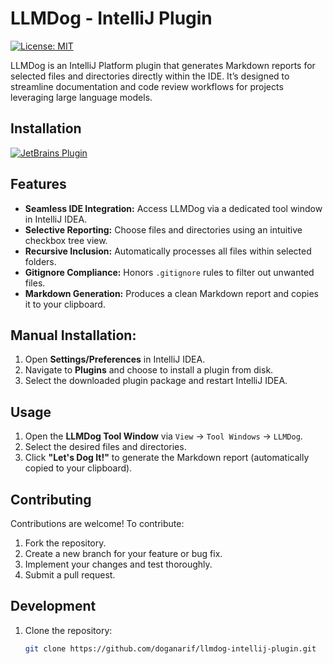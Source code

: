 # LLMDog - IntelliJ Plugin

[![License: MIT](https://img.shields.io/badge/License-MIT-yellow.svg)](https://opensource.org/licenses/MIT)

LLMDog is an IntelliJ Platform plugin that generates Markdown reports for selected files and directories directly within the IDE. It’s designed to streamline documentation and code review workflows for projects leveraging large language models.

## Installation

[![JetBrains Plugin](https://img.shields.io/badge/JetBrains-Install%20Now-000000?style=for-the-badge&logo=jetbrains&logoColor=white)](https://plugins.jetbrains.com/plugin/26464)

## Features

- **Seamless IDE Integration:** Access LLMDog via a dedicated tool window in IntelliJ IDEA.
- **Selective Reporting:** Choose files and directories using an intuitive checkbox tree view.
- **Recursive Inclusion:** Automatically processes all files within selected folders.
- **Gitignore Compliance:** Honors `.gitignore` rules to filter out unwanted files.
- **Markdown Generation:** Produces a clean Markdown report and copies it to your clipboard.



## Manual Installation:

1. Open **Settings/Preferences** in IntelliJ IDEA.
2. Navigate to **Plugins** and choose to install a plugin from disk.
3. Select the downloaded plugin package and restart IntelliJ IDEA.

## Usage

1. Open the **LLMDog Tool Window** via `View` → `Tool Windows` → `LLMDog`.
2. Select the desired files and directories.
3. Click **"Let's Dog It!"** to generate the Markdown report (automatically copied to your clipboard).

## Contributing

Contributions are welcome! To contribute:

1. Fork the repository.
2. Create a new branch for your feature or bug fix.
3. Implement your changes and test thoroughly.
4. Submit a pull request.

## Development

1. Clone the repository:
   ```bash
   git clone https://github.com/doganarif/llmdog-intellij-plugin.git
